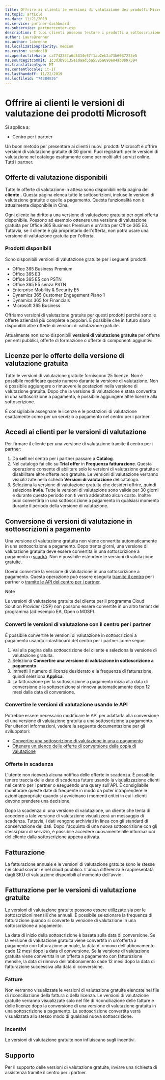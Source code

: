 ```yaml
---
title: Offrire ai clienti le versioni di valutazione dei prodotti Microsoft | Centro per i partner
ms.topic: article
ms.date: 11/21/2019
ms.service: partner-dashboard
ms.subservice: partnercenter-csp
description: I tuoi clienti possono testare i prodotti a sottoscrizione Microsoft per 30 giorni. È possibile iscriversi a queste versioni di valutazione nel catalogo proprio come molti altri Servizi online.
author: LauraBrenner
ms.author: labrenne
ms.localizationpriority: medium
ms.custom: seodec18
ms.openlocfilehash: ca774233fa6d5314e57f1ab2eb2a73b6037223e5
ms.sourcegitcommit: 1c3d3b95135e1daad5ba5585a090e84ab0b97594
ms.translationtype: MT
ms.contentlocale: it-IT
ms.lasthandoff: 11/22/2019
ms.locfileid: "74384836"
---
```

# <a name="offer-your-customers-trials-of-microsoft-products"></a>Offrire ai clienti le versioni di valutazione dei prodotti Microsoft

Si applica a:

- Centro per i partner

Un buon metodo per presentare ai clienti i nuovi prodotti Microsoft è offrire versioni di valutazione gratuite di 30 giorni. Puoi registrarti per le versioni di valutazione nel catalogo esattamente come per molti altri servizi online. Tutti i partner.

## <a name="available-trial-offers"></a>Offerte di valutazione disponibili

Tutte le offerte di valutazione in attesa sono disponibili nella pagina del **cliente** . Questa pagina elenca tutte le sottoscrizioni, incluse le versioni di valutazione gratuite e quelle a pagamento. Questa funzionalità non è attualmente disponibile in Cina.

Ogni cliente ha diritto a una versione di valutazione gratuita per ogni offerta disponibile. Possono ad esempio ottenere una versione di valutazione gratuita per Office 365 Business Premium e un'altra per Office 365 E3. Tuttavia, se il cliente è già proprietario dell'offerta, non potrà usare una versione di valutazione gratuita per l'offerta.

### <a name="available-products"></a>Prodotti disponibili

Sono disponibili versioni di valutazione gratuite per i seguenti prodotti:

- Office 365 Business Premium
- Office 365 E3
- Office 365 E5 con PSTN
- Office 365 E5 senza PSTN
- Enterprise Mobility & Security E5
- Dynamics 365 Customer Engagement Piano 1
- Dynamics 365 for Financials
- Microsoft 365 Business

Offriamo versioni di valutazione gratuite per questi prodotti perché sono le offerte aziendali più complete e popolari. È possibile che in futuro siano disponibili altre offerte di versioni di valutazione gratuite.

Attualmente non sono disponibili **versioni di valutazione gratuite** per offerte per enti pubblici, offerte di formazione o offerte di componenti aggiuntivi.

## <a name="licenses-for-free-trial-offers"></a>Licenze per le offerte della versione di valutazione gratuita

Tutte le versioni di valutazione gratuite forniscono 25 licenze. Non è possibile modificare questo numero durante la versione di valutazione. Non è possibile aggiungere o rimuovere le postazioni nella versione di valutazione gratuita. Dopo che la versione di valutazione è stata convertita in una sottoscrizione a pagamento, è possibile aggiungere altre licenze alla sottoscrizione.

È consigliabile assegnare le licenze e le postazioni di valutazione esattamente come per un servizio a pagamento nel centro per i partner.

## <a name="sign-customers-up-for-trials"></a>Accedi ai clienti per le versioni di valutazione

Per firmare il cliente per una versione di valutazione tramite il centro per i partner:

1. Da **sell** nel centro per i partner passare a **Catalog**. 
2. Nel catalogo fai clic su **Trial offer** in **Frequenza fatturazione**. Questa operazione consente di abilitare solo le versioni di valutazione gratuite e disabilitare altre offerte non gratuite. Le versioni di valutazione verranno visualizzate nella scheda **Versioni di valutazione** del catalogo.
3. Seleziona la versione di valutazione gratuita che desideri offrire, quindi seleziona **Invia**. Tutte le versioni di valutazione sono valide per 30 giorni e durante questo periodo non ti verrà addebitato alcun costo. Inoltre puoi convertirla in una sottoscrizione a pagamento in qualsiasi momento durante il periodo della versione di valutazione.

## <a name="converting-trials-to-paid-subscriptions"></a>Conversione di versioni di valutazione in sottoscrizioni a pagamento

Una versione di valutazione gratuita non viene convertita automaticamente in una sottoscrizione a pagamento. Dopo trenta giorni, una versione di valutazione gratuita deve essere convertita in una sottoscrizione a pagamento o [scadrà](#expiring-offers). Non è possibile estendere le versioni di valutazione gratuite.

Dovrai convertire la versione di valutazione in una sottoscrizione a pagamento. Questa operazione può essere eseguita [tramite il centro](#convert-trials-using-partner-center) per i partner o [tramite le API del centro per i partner](#convert-trials-using-apis).

> [!NOTE]
> Le versioni di valutazione gratuite del cliente per il programma Cloud Solution Provider (CSP) non possono essere convertite in un altro tenant del programma (ad esempio EA, Open o MOSP).

### <a name="convert-trials-using-partner-center"></a>Converti le versioni di valutazione con il centro per i partner

È possibile convertire le versioni di valutazione in sottoscrizioni a pagamento usando il dashboard del centro per i partner come segue:

1. Vai alla pagina della sottoscrizione del cliente e seleziona la versione di valutazione gratuita.
2. Seleziona **Convertire una versione di valutazione in sottoscrizione a pagamento**
3. Immetti il numero di licenze desiderato e la frequenza di fatturazione, quindi seleziona **Applica**.
4. La fatturazione per la sottoscrizione a pagamento inizia alla data di conversione e la sottoscrizione si rinnova automaticamente dopo 12 mesi dalla data di conversione. 

### <a name="convert-trials-using-apis"></a>Convertire le versioni di valutazione usando le API

Potrebbe essere necessario modificare le API per adattarla alla conversione di una versione di valutazione gratuita a una sottoscrizione a pagamento. Per ulteriori informazioni, vedere la seguente documentazione per gli sviluppatori:

- [Convertire una sottoscrizione di valutazione in una a pagamento](https://docs.microsoft.com/partner-center/develop/convert-a-trial-subscription-to-paid)
- [Ottenere un elenco delle offerte di conversione della copia di valutazione](https://docs.microsoft.com/partner-center/develop/get-a-list-of-trial-conversion-offers)

### <a name="expiring-offers"></a>Offerte in scadenza

L'utente non riceverà alcuna notifica delle offerte in scadenza. È possibile tenere traccia delle date di scadenza future usando la visualizzazione clienti nel centro per i partner o eseguendo una query sull'API. È consigliabile monitorare queste date di frequente in modo da poter intraprendere le azioni appropriate quando si avvicinano i momenti critici in cui i clienti devono prendere una decisione.

Dopo la scadenza di una versione di valutazione, un cliente che tenta di accedere a tale versione di valutazione visualizzerà un messaggio di scadenza. Tuttavia, i dati vengono archiviati in linea con gli standard di conservazione dei dati. Dopo l'acquisto di una nuova sottoscrizione con gli stessi piani di servizio, è possibile accedere nuovamente alle informazioni del cliente dalla sottoscrizione appena attivata.

## <a name="billing"></a>Fatturazione

La fatturazione annuale e le versioni di valutazione gratuite sono le stesse nei cloud sovrani e nel cloud pubblico. L'unica differenza è rappresentata dagli SKU di valutazione disponibili al momento dell'avvio.

## <a name="billing-for-free-trials"></a>Fatturazione per le versioni di valutazione gratuite

Le versioni di valutazione gratuite possono essere utilizzate sia per le sottoscrizioni mensili che annuali. È possibile selezionare la frequenza di fatturazione quando si converte la versione di valutazione in una sottoscrizione a pagamento.

La data di inizio della sottoscrizione è basata sulla data di conversione. Se la versione di valutazione gratuita viene convertita in un'offerta a pagamento con fatturazione annuale, la data di rinnovo dell'abbonamento cade 12 mesi dopo la data di conversione. Se la versione di valutazione gratuita viene convertita in un'offerta a pagamento con fatturazione mensile, la data di rinnovo dell'abbonamento cade 12 mesi dopo la data di fatturazione successiva alla data di conversione.

### <a name="invoices"></a>Fatture

Non verranno visualizzate le versioni di valutazione gratuite elencate nel file di riconciliazione della fattura o della licenza. Le versioni di valutazione gratuite verranno visualizzate solo nel file di riconciliazione delle fatture e delle licenze dopo la conversione di una versione di valutazione gratuita in una sottoscrizione a pagamento. La sottoscrizione convertita verrà visualizzata allo stesso modo di qualsiasi nuova sottoscrizione.

### <a name="incentives"></a>Incentivi

Le versioni di valutazione gratuite non influiscano sugli incentivi.

## <a name="support"></a>Supporto

Per il supporto delle versioni di valutazione gratuite, inviare una richiesta di assistenza tramite il centro per i partner.
